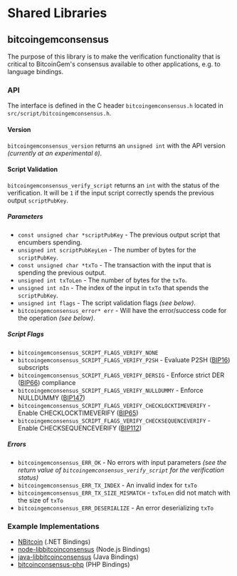 Shared Libraries
================

## bitcoingemconsensus

The purpose of this library is to make the verification functionality that is critical to BitcoinGem's consensus available to other applications, e.g. to language bindings.

### API

The interface is defined in the C header `bitcoingemconsensus.h` located in  `src/script/bitcoingemconsensus.h`.

#### Version

`bitcoingemconsensus_version` returns an `unsigned int` with the API version *(currently at an experimental `0`)*.

#### Script Validation

`bitcoingemconsensus_verify_script` returns an `int` with the status of the verification. It will be `1` if the input script correctly spends the previous output `scriptPubKey`.

##### Parameters
- `const unsigned char *scriptPubKey` - The previous output script that encumbers spending.
- `unsigned int scriptPubKeyLen` - The number of bytes for the `scriptPubKey`.
- `const unsigned char *txTo` - The transaction with the input that is spending the previous output.
- `unsigned int txToLen` - The number of bytes for the `txTo`.
- `unsigned int nIn` - The index of the input in `txTo` that spends the `scriptPubKey`.
- `unsigned int flags` - The script validation flags *(see below)*.
- `bitcoingemconsensus_error* err` - Will have the error/success code for the operation *(see below)*.

##### Script Flags
- `bitcoingemconsensus_SCRIPT_FLAGS_VERIFY_NONE`
- `bitcoingemconsensus_SCRIPT_FLAGS_VERIFY_P2SH` - Evaluate P2SH ([BIP16](https://github.com/bitcoin/bips/blob/master/bip-0016.mediawiki)) subscripts
- `bitcoingemconsensus_SCRIPT_FLAGS_VERIFY_DERSIG` - Enforce strict DER ([BIP66](https://github.com/bitcoin/bips/blob/master/bip-0066.mediawiki)) compliance
- `bitcoingemconsensus_SCRIPT_FLAGS_VERIFY_NULLDUMMY` - Enforce NULLDUMMY ([BIP147](https://github.com/bitcoin/bips/blob/master/bip-0147.mediawiki))
- `bitcoingemconsensus_SCRIPT_FLAGS_VERIFY_CHECKLOCKTIMEVERIFY` - Enable CHECKLOCKTIMEVERIFY ([BIP65](https://github.com/bitcoin/bips/blob/master/bip-0065.mediawiki))
- `bitcoingemconsensus_SCRIPT_FLAGS_VERIFY_CHECKSEQUENCEVERIFY` - Enable CHECKSEQUENCEVERIFY ([BIP112](https://github.com/bitcoin/bips/blob/master/bip-0112.mediawiki))

##### Errors
- `bitcoingemconsensus_ERR_OK` - No errors with input parameters *(see the return value of `bitcoingemconsensus_verify_script` for the verification status)*
- `bitcoingemconsensus_ERR_TX_INDEX` - An invalid index for `txTo`
- `bitcoingemconsensus_ERR_TX_SIZE_MISMATCH` - `txToLen` did not match with the size of `txTo`
- `bitcoingemconsensus_ERR_DESERIALIZE` - An error deserializing `txTo`

### Example Implementations
- [NBitcoin](https://github.com/NicolasDorier/NBitcoin/blob/master/NBitcoin/Script.cs#L814) (.NET Bindings)
- [node-libbitcoinconsensus](https://github.com/bitpay/node-libbitcoinconsensus) (Node.js Bindings)
- [java-libbitcoinconsensus](https://github.com/dexX7/java-libbitcoinconsensus) (Java Bindings)
- [bitcoinconsensus-php](https://github.com/Bit-Wasp/bitcoinconsensus-php) (PHP Bindings)
